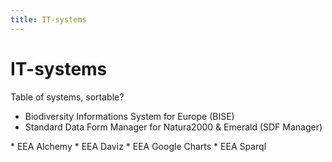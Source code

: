 ```yaml
---
title: IT-systems
---
```


# IT-systems

Table of systems, sortable?


* Biodiversity Informations System for Europe (BISE)
* Standard Data Form Manager for Natura2000 & Emerald (SDF Manager)

<div style="display:none" class="generated_start">generated items start</div>
* EEA Alchemy
* EEA Daviz
* EEA Google Charts
* EEA Sparql
<div style="display:none" class="generated_end">generated items end</div>